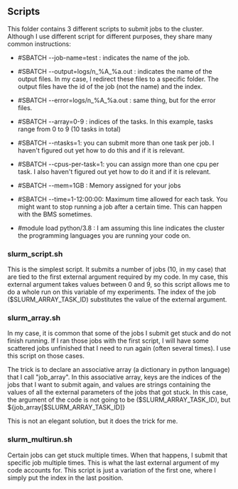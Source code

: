 ## Scripts
This folder contains 3 different scripts to submit jobs to the cluster. Although I use different script for different purposes, they share many common instructions:

* #SBATCH --job-name=test : indicates the name of the job.
* #SBATCH --output=logs/n_%A_%a.out : indicates the name of the output files. In my case, I redirect these files to a specific folder. The output files have the id of the job (not the name) and the index.
* #SBATCH --error=logs/n_%A_%a.out : same thing, but for the error files.
* #SBATCH --array=0-9 : indices of the tasks. In this example, tasks range from 0 to 9 (10 tasks in total)
* #SBATCH --ntasks=1: you can submit more than one task per job. I haven't figured out yet how to do this and if it is relevant.
* #SBATCH --cpus-per-task=1: you can assign more than one cpu per task. I also haven't figured out yet how to do it and if it is relevant.
* #SBATCH --mem=1GB : Memory assigned for your jobs
* #SBATCH --time=1-12:00:00: Maximum time allowed for each task. You might want to stop running a job after a certain time. This can happen with the BMS sometimes.

* #module load python/3.8 : I am assuming this line indicates the cluster the programming languages you are running your code on.


### slurm_script.sh

This is the simplest script. It submits a number of jobs (10, in my case) that are tied to the first external argument required by my code. In my case, this external argument takes values between 0 and 9, so this script allows me to do a whole run on this variable of my experiments. The index of the job ($SLURM_ARRAY_TASK_ID) substitutes the value of the external argument.

### slurm_array.sh

In my case, it is common that some of the jobs I submit get stuck and do not finish running. If I ran those jobs with the first script, I will have some scattered jobs unfinished that I need to run again (often several times). I use this script on those cases.

The trick is to declare an associative array (a dictionary in python language) that I call "job_array". In this associative array, keys are the indices of the jobs that I want to submit again, and values are strings containing the values of all the external parameters of the jobs that got stuck. In this case, the argument of the code is not going to be ($SLURM_ARRAY_TASK_ID), but ${job_array[$SLURM_ARRAY_TASK_ID]}

This is not an elegant solution, but it does the trick for me.

### slurm_multirun.sh

Certain jobs can get stuck multiple times. When that happens, I submit that specific job multiple times. This is what the last external argument of my code accounts for. This script is just a variation of the first one, where I simply put the index in the last position.

